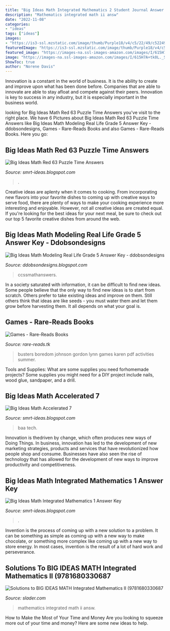 ```yaml
---
title: "Big Ideas Math Integrated Mathematics 2 Student Journal Answer Key - Big Ideas Math Red 63 Puzzle Time Answers"
description: "Mathematics integrated math ii answ"
date: "2022-11-08"
categories:
- "ideas"
tags: ["ideas"]
images:
- "https://is3-ssl.mzstatic.com/image/thumb/Purple18/v4/c5/22/49/c52249ad-42c7-1931-6e11-82d9e4505bdc/pr_source.png/643x0w.jpg"
featuredImage: "https://is3-ssl.mzstatic.com/image/thumb/Purple18/v4/c5/22/49/c52249ad-42c7-1931-6e11-82d9e4505bdc/pr_source.png/643x0w.jpg"
featured_image: "https://images-na.ssl-images-amazon.com/images/I/615H7A+tk0L._SX328_BO1,204,203,200_.jpg"
image: "https://images-na.ssl-images-amazon.com/images/I/615H7A+tk0L._SX328_BO1,204,203,200_.jpg"
ShowToc: true
author: "Norene Davis"
---
```



Innovation is a constant in the world of business. It is the ability to create and improve upon what has been done before. Companies that are able to innovate are able to stay afloat and compete against their peers. Innovation is key to success in any industry, but it is especially important in the business world.

	

		
looking for Big Ideas Math Red 63 Puzzle Time Answers you've visit to the right place. We have 6 Pictures about Big Ideas Math Red 63 Puzzle Time Answers like Big Ideas Math Modeling Real Life Grade 5 Answer Key - ddobsondesigns, Games - Rare-Reads Books and also Games - Rare-Reads Books. Here you go:
		
    
## Big Ideas Math Red 63 Puzzle Time Answers

<img loading=lazy src="https://is3-ssl.mzstatic.com/image/thumb/Purple18/v4/c5/22/49/c52249ad-42c7-1931-6e11-82d9e4505bdc/pr_source.png/643x0w.jpg" onerror="this.onerror=null;this.src='https://tse1.mm.bing.net/th?id=OIP.6BeWvb5POH49x84vlriAcgHaJ3&amp;pid=15.1';" alt="Big Ideas Math Red 63 Puzzle Time Answers">

_Source: smrt-ideas.blogspot.com_

>. 

	

Creative ideas are aplenty when it comes to cooking. From incorporating new flavors into your favorite dishes to coming up with creative ways to serve food, there are plenty of ways to make your cooking experience more interesting and enjoyable. However, not all creative ideas are created equal. If you're looking for the best ideas for your next meal, be sure to check out our top 5 favorite creative dishes from around the web.

    
## Big Ideas Math Modeling Real Life Grade 5 Answer Key - Ddobsondesigns

<img loading=lazy src="https://ccssmathanswers.com/wp-content/uploads/2021/01/Subtract-11.bmp" onerror="this.onerror=null;this.src='https://tse3.mm.bing.net/th?id=OIP.K8HW9V0L7gSxXEAmyCvi3QAAAA&amp;pid=15.1';" alt="Big Ideas Math Modeling Real Life Grade 5 Answer Key - ddobsondesigns">

_Source: ddobsondesigns.blogspot.com_

>ccssmathanswers. 

	

In a society saturated with information, it can be difficult to find new ideas. Some people believe that the only way to find new ideas is to start from scratch. Others prefer to take existing ideas and improve on them. Still others think that ideas are like seeds - you must water them and let them grow before harvesting them. It all depends on what your goal is.

    
## Games - Rare-Reads Books

<img loading=lazy src="https://images-na.ssl-images-amazon.com/images/I/615H7A+tk0L._SX328_BO1,204,203,200_.jpg" onerror="this.onerror=null;this.src='https://tse4.mm.bing.net/th?id=OIP.F1fhc307HJZlgSbSAmWaQAAAAA&amp;pid=15.1';" alt="Games - Rare-Reads Books">

_Source: rare-reads.tk_

>busters boredom johnson gordon lynn games karen pdf activities summer. 

	

Tools and Supplies: What are some supplies you need forhomemade projects?
Some supplies you might need for a DIY project include nails, wood glue, sandpaper, and a drill.

    
## Big Ideas Math Accelerated 7

<img loading=lazy src="https://lh6.googleusercontent.com/proxy/RvE0TdJewRBadblQV-JCwBhHKGME9sBCP99FgIHzaZpPr4CWberOXj-QnHbJ73IS8LmEjg01FbkXxafnduW6gWMH9TIEHMejh6XU4hWzL5Lg47cguTJe=s0-d" onerror="this.onerror=null;this.src='https://tse3.mm.bing.net/th?id=OIP.I7XTsYUUQLmMBlnKw4IYNgHaE7&amp;pid=15.1';" alt="Big Ideas Math Accelerated 7">

_Source: smrt-ideas.blogspot.com_

>baa tech. 

	

Innovation is thedriven by change, which often produces new ways of Doing Things. In business, innovation has led to the development of new marketing strategies, products and services that have revolutionized how people shop and consume. Businesses have also seen the rise of technology that has allowed for the development of new ways to improve productivity and competitiveness.

    
## Big Ideas Math Integrated Mathematics 1 Answer Key

<img loading=lazy src="https://i1.rgstatic.net/publication/292355695_Thinking_big_about_mathematics_science_and_technology_Effective_teaching_STEMs_from_big_ideas/links/5975ba3a458515e26d09d800/largepreview.png" onerror="this.onerror=null;this.src='https://tse3.mm.bing.net/th?id=OIP.RR1JLR5lqGxox86yyowhXwHaKe&amp;pid=15.1';" alt="Big Ideas Math Integrated Mathematics 1 Answer Key">

_Source: smrt-ideas.blogspot.com_

>. 

	

Invention is the process of coming up with a new solution to a problem. It can be something as simple as coming up with a new way to make chocolate, or something more complex like coming up with a new way to store energy. In most cases, invention is the result of a lot of hard work and perseverance.

    
## Solutions To BIG IDEAS MATH Integrated Mathematics II (9781680330687

<img loading=lazy src="https://d2nchlq0f2u6vy.cloudfront.net/15/04/09/f50f44f34f6a8e103d773a58e8aaa6e3/144f587dca1bc7e3d6aa20cfb7322a22/lateximg_large.png" onerror="this.onerror=null;this.src='https://tse3.mm.bing.net/th?id=OIP.4LF-cREoCvnO3ijXWTfULwHaAx&amp;pid=15.1';" alt="Solutions to BIG IDEAS MATH Integrated Mathematics II (9781680330687">

_Source: slader.com_

>mathematics integrated math ii answ. 

	

How to Make the Most of Your Time and Money
Are you looking to squeeze more out of your time and money? Here are some new ideas to help.

